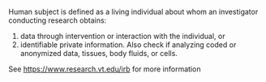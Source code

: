 Human subject is defined as a living individual about whom an investigator conducting research obtains:
1. data through intervention or interaction with the individual, or
2. identifiable private information. Also check if analyzing coded or anonymized data, tissues, body fluids, or cells.

See https://www.research.vt.edu/irb for more information
